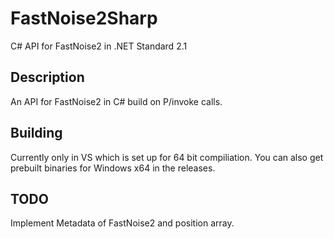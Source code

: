 # FastNoise2Sharp
C# API for FastNoise2 in .NET Standard 2.1

## Description
An API for FastNoise2 in C# build on P/invoke calls.

## Building
Currently only in VS which is set up for 64 bit compiliation.
You can also get prebuilt binaries for Windows x64 in the releases.

## TODO
Implement Metadata of FastNoise2 and position array.
